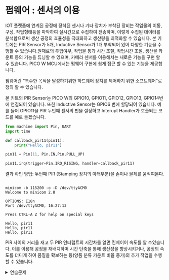 # 펌웨어 : 센서의 이용

IOT 플랫폼에 연계된 공정에 장착된 센서나 기타 장치가 부착된 장비는 작업물의 이동, 구성, 작업형태등을 파악하여 실시간으로 수집하여 전송하며, 이렇게 수집된 데이터를 분석함으로써 생산 공정의 효율성을 극대화하고 생산량을 최적화할 수 있습니다.
본 키트에는 PIR Sensor가 5개, Inductive Sensor가 1개 부착되어 있어
다양한 기능을 수행할 수 있습니다.원재료의 투입여부, 작업물 통과 시간 조절, 작업시간 조절, 생산물 카운트 등의 기능을 튜닝할 수 있으며, 카메라 센서를 이용해서는 새로운 기능을 구현 할 수 있습니다.
PICO W MCU에서는 펌웨어 구현에 쉽게 접근 할 수 있는 기능을 제공합니다.


펌웨어란 "특수한 목적을 달성하기위한 하드웨어 장치를 제어하기 위한 소프트웨어"로 정의 할 수 있습니다.

본 키트의 PIR Sensor는 PICO W의 GPIO10, GPIO11, GPIO12, GPIO13, GPIO14번에 연결되어 있습니다. 또한 Inductive Sensor는 GPIO6 번에 할당되어 있습니다.
예를 들어 GPIO11을 PIR 두번째 센서의 핀을 설정하고 Interupt Handler가 호출되는 코드를 예로 들겠습니다.

```python
from machine import Pin, UART
import time

def callback_pir11(pin11):
    print("Hello, pir11")

pin11 = Pin(11, Pin.IN,Pin.PULL_UP)

pin11.irq(trigger=Pin.IRQ_RISING, handler=callback_pir11)

```

결과 확인 방법:
두번째 PIR (Stamping 장치의 아래부분)을 손이나 물체를 움직여본다.

```out

minicom -b 115200 -o -D /dev/ttyACM0
Welcome to minicom 2.8

OPTIONS: I18n
Port /dev/ttyACM0, 16:27:13

Press CTRL-A Z for help on special keys

Hello, pir11
Hello, pir11
Hello, pir11

```

PIR 사이의 거리을 재고 두 PIR 인터럽트의 시간차를 알면 컨베이어 속도를 알 수있습니다. 이를 이용해 공정을 재배치하며 시간 단축을 통해 생산성을 향상시키거나,
공정의 속도를 더디게 하여 품질을 확보하는 등(양품 분류 카운트 비율 증가)의 추가 작업을 수행 할 수 있습니다.

<details>
<summary>연습문제</summary>

## PIR Sensor간의 Interrupt 시간을 측정할 수 있는 프로그램을 작성하십시오. 
GPIO11 과 GPIO12 사이의 시간을 측정 할 수 있습니다.
